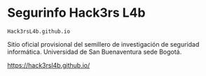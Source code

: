 # Segurinfo Hack3rs L4b
``Hack3rsL4b.github.io``

Sitio oficial provisional del semillero de investigación de seguridad informática. Universidad de San Buenaventura sede Bogotá.

https://hack3rsl4b.github.io/
